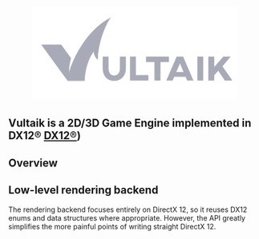 

<h1 align="center">
   <img src="Logo/vultaik-logo 2.PNG" width=410>

  
  ##               Vultaik is a 2D/3D Game Engine implemented in DX12® [DX12®]([))
  
</h1>


## Overview


## Low-level rendering backend
The rendering backend focuses entirely on DirectX 12, so it reuses DX12 enums and data structures where appropriate. However, the API greatly simplifies the more painful points of writing straight DirectX 12. 
